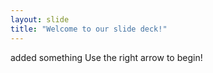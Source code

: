 ```yaml
---
layout: slide
title: "Welcome to our slide deck!"
---
```

added something
Use the right arrow to begin!
